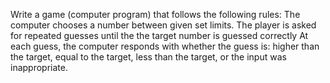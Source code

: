  Write a game (computer program) that follows the following rules:
 The computer chooses a number between given set limits.
 The player is asked for repeated guesses until the the target number is guessed correctly
 At each guess, the computer responds with whether the guess is:
             higher than the target,
             equal to the target,
             less than the target,   or
             the input was inappropriate. 